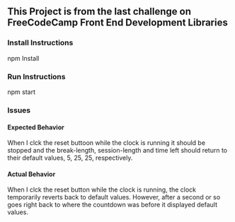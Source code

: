 ## This Project is from the last challenge on FreeCodeCamp Front End Development Libraries

### Install Instructions

npm Install

### Run Instructions

npm start

### Issues

#### Expected Behavior

When I clck the reset buttoon while the clock is running it should be stopped and the break-length, session-length and time left should return to their default values, 5, 25, 25, respectively.

#### Actual Behavior

When I clck the reset button while the clock is running, the clock temporarily reverts back to default values.
However, after a second or so goes right back to where the countdown was before it displayed default values.
